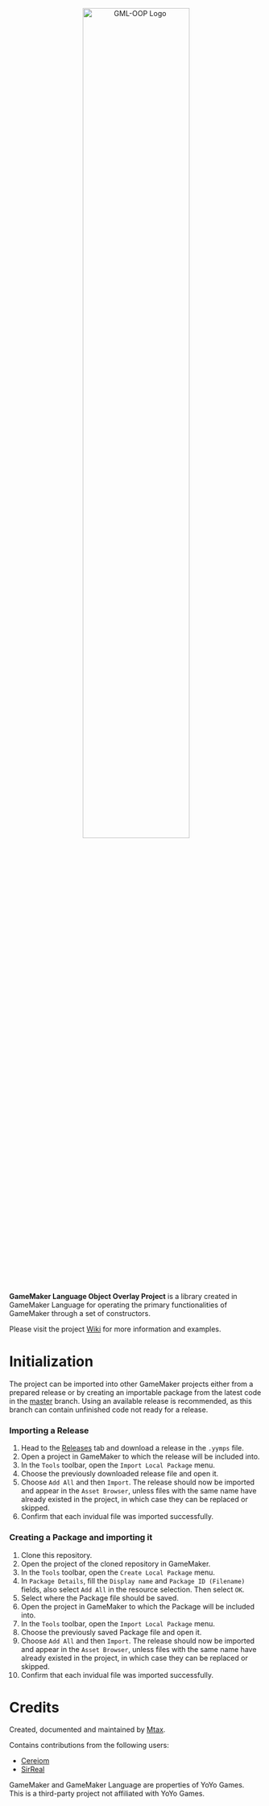 <p align="center">
  <img src="https://i.imgur.com/LRJeisD.png" alt="GML-OOP Logo" width="65%"/>
</p>

**GameMaker Language Object Overlay Project** is a library created in GameMaker Language for operating the primary functionalities of GameMaker through a set of constructors.

Please visit the project [Wiki](https://github.com/Mtax-Development/GML-OOP/wiki) for more information and examples.


# Initialization

The project can be imported into other GameMaker projects either from a prepared release or by creating an importable package from the latest code in the [master](https://github.com/Mtax-Development/GML-OOP/tree/master) branch. Using an available release is recommended, as this branch can contain unfinished code not ready for a release.

### Importing a Release

1. Head to the [Releases](https://github.com/Mtax-Development/GML-OOP/releases) tab and download a release in the `.yymps` file.
2. Open a project in GameMaker to which the release will be included into.
3. In the `Tools` toolbar, open the `Import Local Package` menu.
4. Choose the previously downloaded release file and open it.
5. Choose `Add All` and then `Import`. The release should now be imported and appear in the `Asset Browser`, unless files with the same name have already existed in the project, in which case they can be replaced or skipped.
6. Confirm that each invidual file was imported successfully.

### Creating a Package and importing it

1. Clone this repository.
2. Open the project of the cloned repository in GameMaker.
3. In the `Tools` toolbar, open the `Create Local Package` menu.
4. In `Package Details`, fill the `Display name` and `Package ID (Filename)` fields, also select `Add All` in the resource selection. Then select `OK`.
5. Select where the Package file should be saved.
6. Open the project in GameMaker to which the Package will be included into.
7. In the `Tools` toolbar, open the `Import Local Package` menu.
8. Choose the previously saved Package file and open it.
9. Choose `Add All` and then `Import`. The release should now be imported and appear in the `Asset Browser`, unless files with the same name have already existed in the project, in which case they can be replaced or skipped.
10. Confirm that each invidual file was imported successfully.

# Credits

Created, documented and maintained by [Mtax](https://github.com/Mtax-Development).

Contains contributions from the following users:
* [Cereiom](https://github.com/Cereiom)
* [SirReal](https://github.com/SirReal-1)

GameMaker and GameMaker Language are properties of YoYo Games.    
This is a third-party project not affiliated with YoYo Games.
